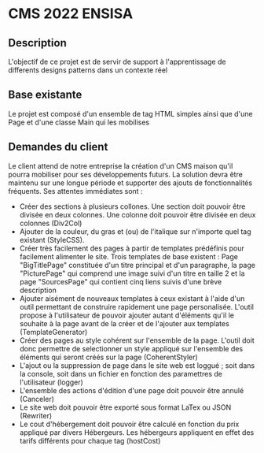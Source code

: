 # CMS 2022 ENSISA

## Description 

L'objectif de ce projet est de servir de support à l'apprentissage de differents designs patterns dans un contexte réel

## Base existante 

Le projet est composé d'un ensemble de tag HTML simples ainsi que d'une Page et d'une classe Main qui les mobilises

## Demandes du client 

Le client attend de notre entreprise la création d'un CMS maison qu'il pourra mobiliser pour ses développements futurs. La solution devra être maintenu sur une longue période et supporter des ajouts de fonctionnalités fréquents. Ses attentes immédiates sont :
<ul>
	<li>Créer des sections à plusieurs collones. Une section doit pouvoir être divisée en deux colonnes. Une colonne doit pouvoir être divisée en deux colonnes (Div2Col)</li>
	<li>Ajouter de la couleur, du gras et (ou) de l'italique sur n'importe quel tag existant (StyleCSS).</li>
	<li>Créer très facilement des pages à partir de templates prédéfinis pour facilement alimenter le site. Trois templates de base existent : Page "BigTitlePage" constituée d'un titre principal et d'un paragraphe, la page "PicturePage" qui comprend une image suivi d'un titre en taille 2 et la page "SourcesPage" qui contient cinq liens suivis d'une brève description</li>
	<li>Ajouter aisément de nouveaux templates à ceux existant à l'aide d'un outil permettant de construire rapidement une page personalisée. L'outil propose à l'utilisateur de pouvoir ajouter autant d'éléments qu'il le souhaite à la page avant de la créer et de l'ajouter aux templates (TemplateGenerator)
	<li>Créer des pages au style cohérent sur l'ensemble de la page. L'outil doit donc permettre de selectionner un style appliqué sur l'ensemble des éléments qui seront créés sur la page (CoherentStyler)</li>
	<li>L'ajout ou la suppression de page dans le site web est loggué ; soit dans la console, soit dans un fichier en fonction des paramettres de l'utilisateur (logger)</li>
	<li>L'ensemble des actions d'édition d'une page doit pouvoir être annulé (Canceler)</li>
	<li>Le site web doit pouvoir être exporté sous format LaTex ou JSON (Rewriter)</li>
	<li>Le cout d'hébergement doit pouvoir être calculé en fonction du prix appliqué par divers Hébergeurs. Les hébergeurs appliquent en effet des tarifs différents pour chaque tag (hostCost)</li>
</ul>


